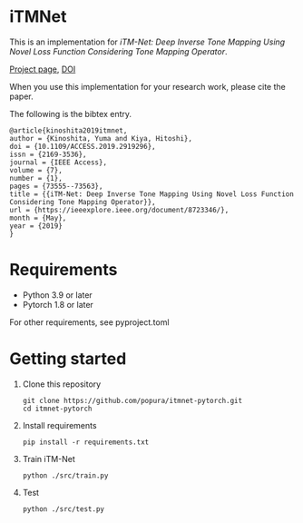 # iTMNet
This is an implementation for *iTM-Net: Deep Inverse Tone Mapping Using Novel Loss Function Considering Tone Mapping Operator*.

[Project page](https://sites.google.com/view/kinoshita-yuma-en/publications/itm-net),
[DOI](https://doi.org/10.1109/ACCESS.2019.2919296)

When you use this implementation for your research work,
please cite the paper.

The following is the bibtex entry.
```
@article{kinoshita2019itmnet,
author = {Kinoshita, Yuma and Kiya, Hitoshi},
doi = {10.1109/ACCESS.2019.2919296},
issn = {2169-3536},
journal = {IEEE Access},
volume = {7},
number = {1},
pages = {73555--73563},
title = {{iTM-Net: Deep Inverse Tone Mapping Using Novel Loss Function Considering Tone Mapping Operator}},
url = {https://ieeexplore.ieee.org/document/8723346/},
month = {May},
year = {2019}
}
```

# Requirements
- Python 3.9 or later
- Pytorch 1.8 or later

For other requirements, see pyproject.toml

# Getting started
1. Clone this repository
    ```
    git clone https://github.com/popura/itmnet-pytorch.git
    cd itmnet-pytorch
    ```
1. Install requirements
    ```
    pip install -r requirements.txt
    ```
1. Train iTM-Net
    ```
    python ./src/train.py
    ```
1. Test
    ```
    python ./src/test.py
    ```
